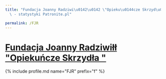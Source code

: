 ```yaml
---
title: "Fundacja Joanny Radziwi\u0142\u0142 \"Opieku\u0144cze Skrzyd\u0142a \" | Patromierz\
  \ - statystyki Patronite.pl"

permalink: /FJR
---
```


# [Fundacja Joanny Radziwiłł "Opiekuńcze Skrzydła "](https://patronite.pl/FJR)

{% include profile.md name="FJR" prefix="f" %}
